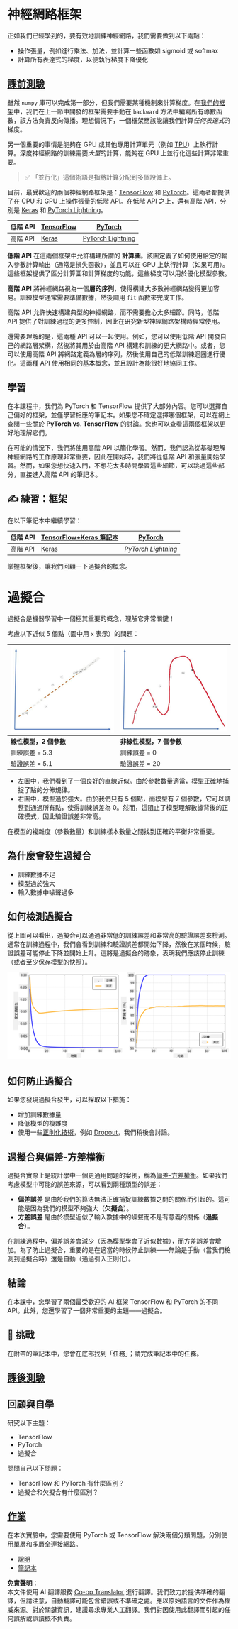 <!--
CO_OP_TRANSLATOR_METADATA:
{
  "original_hash": "2b544f20b796402507fb05a0df893323",
  "translation_date": "2025-08-24T22:08:57+00:00",
  "source_file": "lessons/3-NeuralNetworks/05-Frameworks/README.md",
  "language_code": "tw"
}
-->
# 神經網路框架

正如我們已經學到的，要有效地訓練神經網路，我們需要做到以下兩點：

* 操作張量，例如進行乘法、加法，並計算一些函數如 sigmoid 或 softmax
* 計算所有表達式的梯度，以便執行梯度下降優化

## [課前測驗](https://ff-quizzes.netlify.app/en/ai/quiz/9)

雖然 `numpy` 庫可以完成第一部分，但我們需要某種機制來計算梯度。在[我們的框架](../../../../../lessons/3-NeuralNetworks/04-OwnFramework/OwnFramework.ipynb)中，我們在上一節中開發的框架需要手動在 `backward` 方法中編寫所有導數函數，該方法負責反向傳播。理想情況下，一個框架應該能讓我們計算*任何表達式*的梯度。

另一個重要的事情是能夠在 GPU 或其他專用計算單元（例如 [TPU](https://en.wikipedia.org/wiki/Tensor_Processing_Unit)）上執行計算。深度神經網路的訓練需要*大量*的計算，能夠在 GPU 上並行化這些計算非常重要。

> ✅ 「並行化」這個術語是指將計算分配到多個設備上。

目前，最受歡迎的兩個神經網路框架是：[TensorFlow](http://TensorFlow.org) 和 [PyTorch](https://pytorch.org/)。這兩者都提供了在 CPU 和 GPU 上操作張量的低階 API。在低階 API 之上，還有高階 API，分別是 [Keras](https://keras.io/) 和 [PyTorch Lightning](https://pytorchlightning.ai/)。

低階 API | [TensorFlow](http://TensorFlow.org) | [PyTorch](https://pytorch.org/)
---------|-------------------------------------|--------------------------------
高階 API | [Keras](https://keras.io/) | [PyTorch Lightning](https://pytorchlightning.ai/)

**低階 API** 在這兩個框架中允許構建所謂的 **計算圖**。該圖定義了如何使用給定的輸入參數計算輸出（通常是損失函數），並且可以在 GPU 上執行計算（如果可用）。這些框架提供了區分計算圖和計算梯度的功能，這些梯度可以用於優化模型參數。

**高階 API** 將神經網路視為一個**層的序列**，使得構建大多數神經網路變得更加容易。訓練模型通常需要準備數據，然後調用 `fit` 函數來完成工作。

高階 API 允許快速構建典型的神經網路，而不需要擔心太多細節。同時，低階 API 提供了對訓練過程的更多控制，因此在研究新型神經網路架構時經常使用。

還需要理解的是，這兩種 API 可以一起使用。例如，您可以使用低階 API 開發自己的網路層架構，然後將其用於由高階 API 構建和訓練的更大網路中。或者，您可以使用高階 API 將網路定義為層的序列，然後使用自己的低階訓練迴圈進行優化。這兩種 API 使用相同的基本概念，並且設計為能很好地協同工作。

## 學習

在本課程中，我們為 PyTorch 和 TensorFlow 提供了大部分內容。您可以選擇自己偏好的框架，並僅學習相應的筆記本。如果您不確定選擇哪個框架，可以在網上查閱一些關於 **PyTorch vs. TensorFlow** 的討論。您也可以查看這兩個框架以更好地理解它們。

在可能的情況下，我們將使用高階 API 以簡化學習。然而，我們認為從基礎理解神經網路的工作原理非常重要，因此在開始時，我們將從低階 API 和張量開始學習。然而，如果您想快速入門，不想花太多時間學習這些細節，可以跳過這些部分，直接進入高階 API 的筆記本。

## ✍️ 練習：框架

在以下筆記本中繼續學習：

低階 API | [TensorFlow+Keras 筆記本](../../../../../lessons/3-NeuralNetworks/05-Frameworks/IntroKerasTF.ipynb) | [PyTorch](../../../../../lessons/3-NeuralNetworks/05-Frameworks/IntroPyTorch.ipynb)
---------|-------------------------------------|--------------------------------
高階 API | [Keras](../../../../../lessons/3-NeuralNetworks/05-Frameworks/IntroKeras.ipynb) | *PyTorch Lightning*

掌握框架後，讓我們回顧一下過擬合的概念。

# 過擬合

過擬合是機器學習中一個極其重要的概念，理解它非常關鍵！

考慮以下近似 5 個點（圖中用 `x` 表示）的問題：

![線性模型](../../../../../translated_images/overfit1.f24b71c6f652e59e6bed7245ffbeaecc3ba320e16e2221f6832b432052c4da43.tw.jpg) | ![過擬合模型](../../../../../translated_images/overfit2.131f5800ae10ca5e41d12a411f5f705d9ee38b1b10916f284b787028dd55cc1c.tw.jpg)
-------------------------|--------------------------
**線性模型，2 個參數** | **非線性模型，7 個參數**
訓練誤差 = 5.3 | 訓練誤差 = 0
驗證誤差 = 5.1 | 驗證誤差 = 20

* 左圖中，我們看到了一個良好的直線近似。由於參數數量適當，模型正確地捕捉了點的分佈規律。
* 右圖中，模型過於強大。由於我們只有 5 個點，而模型有 7 個參數，它可以調整到通過所有點，使得訓練誤差為 0。然而，這阻止了模型理解數據背後的正確模式，因此驗證誤差非常高。

在模型的複雜度（參數數量）和訓練樣本數量之間找到正確的平衡非常重要。

## 為什麼會發生過擬合

  * 訓練數據不足
  * 模型過於強大
  * 輸入數據中噪聲過多

## 如何檢測過擬合

從上圖可以看出，過擬合可以通過非常低的訓練誤差和非常高的驗證誤差來檢測。通常在訓練過程中，我們會看到訓練和驗證誤差都開始下降，然後在某個時候，驗證誤差可能停止下降並開始上升。這將是過擬合的跡象，表明我們應該停止訓練（或者至少保存模型的快照）。

![過擬合](../../../../../translated_images/Overfitting.408ad91cd90b4371d0a81f4287e1409c359751adeb1ae450332af50e84f08c3e.tw.png)

## 如何防止過擬合

如果您發現過擬合發生，可以採取以下措施：

 * 增加訓練數據量
 * 降低模型的複雜度
 * 使用一些[正則化技術](../../4-ComputerVision/08-TransferLearning/TrainingTricks.md)，例如 [Dropout](../../4-ComputerVision/08-TransferLearning/TrainingTricks.md#Dropout)，我們稍後會討論。

## 過擬合與偏差-方差權衡

過擬合實際上是統計學中一個更通用問題的案例，稱為[偏差-方差權衡](https://en.wikipedia.org/wiki/Bias%E2%80%93variance_tradeoff)。如果我們考慮模型中可能的誤差來源，可以看到兩種類型的誤差：

* **偏差誤差** 是由於我們的算法無法正確捕捉訓練數據之間的關係而引起的。這可能是因為我們的模型不夠強大（**欠擬合**）。
* **方差誤差** 是由於模型近似了輸入數據中的噪聲而不是有意義的關係（**過擬合**）。

在訓練過程中，偏差誤差會減少（因為模型學會了近似數據），而方差誤差會增加。為了防止過擬合，重要的是在適當的時候停止訓練——無論是手動（當我們檢測到過擬合時）還是自動（通過引入正則化）。

## 結論

在本課中，您學習了兩個最受歡迎的 AI 框架 TensorFlow 和 PyTorch 的不同 API。此外，您還學習了一個非常重要的主題——過擬合。

## 🚀 挑戰

在附帶的筆記本中，您會在底部找到「任務」；請完成筆記本中的任務。

## [課後測驗](https://ff-quizzes.netlify.app/en/ai/quiz/10)

## 回顧與自學

研究以下主題：

- TensorFlow
- PyTorch
- 過擬合

問問自己以下問題：

- TensorFlow 和 PyTorch 有什麼區別？
- 過擬合和欠擬合有什麼區別？

## [作業](lab/README.md)

在本次實驗中，您需要使用 PyTorch 或 TensorFlow 解決兩個分類問題，分別使用單層和多層全連接網路。

* [說明](lab/README.md)
* [筆記本](../../../../../lessons/3-NeuralNetworks/05-Frameworks/lab/LabFrameworks.ipynb)

**免責聲明**：  
本文件使用 AI 翻譯服務 [Co-op Translator](https://github.com/Azure/co-op-translator) 進行翻譯。我們致力於提供準確的翻譯，但請注意，自動翻譯可能包含錯誤或不準確之處。應以原始語言的文件作為權威來源。對於關鍵資訊，建議尋求專業人工翻譯。我們對因使用此翻譯而引起的任何誤解或誤讀概不負責。